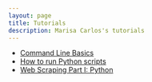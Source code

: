 ```yaml
---
layout: page
title: Tutorials
description: Marisa Carlos's tutorials
---
```


- [Command Line Basics](http://marisacarlos.com/pages/command-line-basics)
- [How to run Python scripts](https://marisacarlos.com/how-to-run-python-file)
- [Web Scraping Part I: Python](http://marisacarlos.com/pages/web-scraping-python)

<!---
- 

--->
